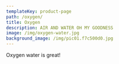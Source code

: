 ```yaml
---
templateKey: product-page
path: /oxygen/
title: Oxygen
description: AIR AND WATER OH MY GOODNESS
image: /img/oxygen-water.jpg
background_image: /img/pic01.f7c500d0.jpg
---
```


Oxygen water is great!
